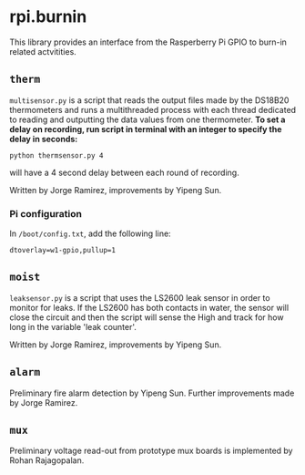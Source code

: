 # rpi.burnin
This library provides an interface from the Rasperberry Pi GPIO to burn-in
related actvitities.

## `therm`
`multisensor.py` is a script that reads the output files made by the DS18B20
thermometers and runs a multithreaded process with each thread dedicated to
reading and outputting the data values from one thermometer. **To set a delay
on recording, run script in terminal with an integer to specify the delay in
seconds:**
```
python thermsensor.py 4
```
will have a 4 second delay between each round of recording.

Written by Jorge Ramirez, improvements by Yipeng Sun.

### Pi configuration
In `/boot/config.txt`, add the following line:
```
dtoverlay=w1-gpio,pullup=1
```

## `moist`
`leaksensor.py` is a script that uses the LS2600 leak sensor in order to monitor
for leaks. If the LS2600 has both contacts in water, the sensor will close the
circuit and then the script will sense the High and track for how long in the
variable 'leak counter'.

Written by Jorge Ramirez, improvements by Yipeng Sun.

## `alarm`
Preliminary fire alarm detection by Yipeng Sun. Further improvements made by
Jorge Ramirez.

## `mux`
Preliminary voltage read-out from prototype mux boards is implemented by Rohan
Rajagopalan.
